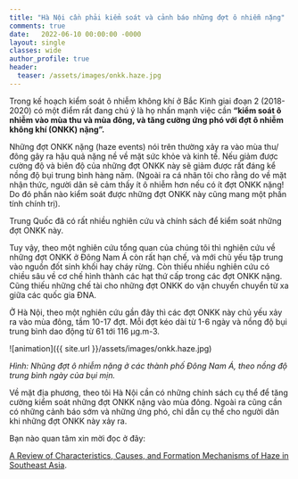 ```yaml
---
title: "Hà Nội cần phải kiểm soát và cảnh báo những đợt ô nhiễm nặng"
comments: true
date:   2022-06-10 00:00:00 -0000
layout: single
classes: wide
author_profile: true
header:
  teaser: /assets/images/onkk.haze.jpg
---
```


Trong kế hoạch kiểm soát ô nhiễm không khí ở Bắc Kinh giai đoạn 2 (2018-2020) có một điểm rất đang chú ý là họ nhấn mạnh việc cần
**“kiểm soát ô nhiễm vào mùa thu và mùa đông, và tăng cường ứng phó với đợt ô nhiễm không khí (ONKK) nặng”.**

Những đợt ONKK nặng (haze events) nói trên thường xảy ra vào mùa thu/đông gây ra hậu quả nặng nề về mặt sức khỏe và kinh tế. 
Nếu giảm được cường độ và biên độ của những đợt ONKK này sẽ giảm được rất đáng kể nồng độ bụi trung bình hàng năm. 
(Ngoài ra cá nhân tôi cho rằng do về mặt nhận thức, 
người dân sẽ cảm thấy ít ô nhiễm hơn nếu có ít đợt ONKK nặng!
Do đó phần nào kiểm soát được những đợt ONKK này cũng mang một phần tính chính trị).

Trung Quốc đã có rất nhiều nghiên cứu và chính sách để kiểm soát những đợt ONKK này.

Tuy vậy, theo một nghiên cứu tổng quan của chúng tôi thì nghiên cứu về những đợt ONKK ở Đông Nam Á còn rất hạn chế, và 
mới chủ yếu tập trung vào nguồn đốt sinh khối hay cháy rừng. 
Còn thiếu nhiều nghiên cứu có chiều sâu về cơ chế hình thành các hạt thứ cấp trong các đợt ONKK nặng. 
Cũng thiếu những chế tài cho những đợt ONKK do vận chuyển chuyển từ xa giữa các quốc gia ĐNA. 

Ở Hà Nội, theo một nghiên cứu gần đây thì các đợt ONKK này chủ yếu xảy ra vào mùa đông, tầm 10-17 đợt. 
Mỗi đợt kéo dài từ 1-6 ngày và nồng độ bụi trung bình dao động từ 61  tới 116 μg.m-3.


![animation]({{ site.url }}/assets/images/onkk.haze.jpg)

*Hình: Nhũng đợt ô nhiễm nặng ở các thành phố Đông Nam Á, theo nồng độ trung bình ngày của bụi mịn.*

Về mặt địa phương, theo tôi Hà Nội cần có những chính sách cụ thể để tăng cường kiểm soát những đợt ONKK nặng vào mùa đông. 
Ngoài ra cũng cần có những cảnh báo sớm và những ứng phó, chỉ dẫn cụ thể cho người dân khi những đợt ONKK này xảy ra.

Bạn nào quan tâm xin mời đọc ở đây:

[A Review of Characteristics, Causes, and Formation Mechanisms of Haze in Southeast Asia](https://www.researchgate.net/publication/360948861_A_Review_of_Characteristics_Causes_and_Formation_Mechanisms_of_Haze_in_Southeast_Asia).


